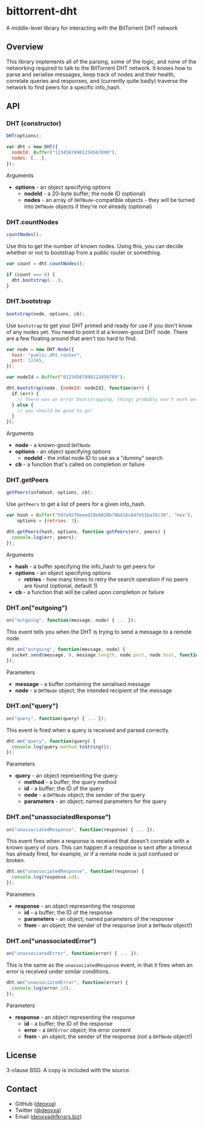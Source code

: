 bittorrent-dht
==============

A middle-level library for interacting with the BitTorrent DHT network

Overview
--------

This library implements all of the parsing, some of the logic, and none of the
networking required to talk to the BitTorrent DHT network. It knows how to parse
and serialise messages, keep track of nodes and their health, correlate queries
and responses, and (currently quite badly) traverse the network to find peers
for a specific info_hash.

API
---

### DHT (constructor)

```js
DHT(options);
```

```js
var dht = new DHT({
  nodeId: Buffer("12345678901234567890"),
  nodes: [...],
});
```

Arguments

* **options** - an object specifying options
  * **nodeId** - a 20-byte buffer; the node ID (optional)
  * **nodes** - an array of `DHTNode`-compatible objects - they will be turned
    into `DHTNode` objects if they're not already (optional)

### DHT.countNodes

```js
countNodes();
```

Use this to get the number of known nodes. Using this, you can decide whether
or not to bootstrap from a public router or something.

```js
var count = dht.countNodes();

if (count === 0) {
  dht.bootstrap(...);
}
```

### DHT.bootstrap

```js
bootstrap(node, options, cb);
```

Use `bootstrap` to get your DHT primed and ready for use if you don't know of
any nodes yet. You need to point it at a known-good DHT node. There are a few
floating around that aren't too hard to find.

```js
var node = new DHT.Node({
  host: "public.dht.router",
  port: 12345,
});

var nodeId = Buffer("01234567890123456789");

dht.bootstrap(node, {nodeId: nodeId}, function(err) {
  if (err) {
    // there was an error bootstrapping, things probably won't work well
  } else {
    // you should be good to go!
  }
});
```

Arguments

* **node** - a known-good `DHTNode`
* **options** - an object specifying options
  * **nodeId** - the initial node ID to use as a "dummy" search
* **cb** - a function that's called on completion or failure

### DHT.getPeers

```js
getPeers(infoHash, options, cb);
```

Use `getPeers` to get a list of peers for a given info_hash.

```js
var hash = Buffer("597a92f6eeed29e6028b70b416c847e51ba76c38", "hex"),
    options = {retries: 3};

dht.getPeers(hash, options, function gotPeers(err, peers) {
  console.log(err, peers);
});
```

Arguments

* **hash** - a buffer specifying the info_hash to get peers for
* **options** - an object specifying options
  * **retries** - how many times to retry the search operation if no peers are
    found (optional, default 1)
* **cb** - a function that will be called upon completion or failure

### DHT.on("outgoing")

```js
on("outgoing", function(message, node) { ... });
```

This event tells you when the DHT is trying to send a message to a remote node.

```js
dht.on("outgoing", function(message, node) {
  socket.send(message, 0, message.length, node.port, node.host, function(err) { ... });
});
```

Parameters

* **message** - a buffer containing the serialised message
* **node** - a `DHTNode` object; the intended recipient of the message

### DHT.on("query")

```js
on("query", function(query) { ... });
```

This event is fired when a query is received and parsed correctly.

```js
dht.on("query", function(query) {
  console.log(query.method.toString());
});
```

Parameters

* **query** - an object representing the query
  * **method** - a buffer; the query method
  * **id** - a buffer; the ID of the query
  * **node** - a `DHTNode` object; the sender of the query
  * **parameters** - an object; named parameters for the query

### DHT.on("unassociatedResponse")

```js
on("unassociatedResponse", function(response) { ... });
```

This event fires when a response is received that doesn't correlate with a known
query of ours. This can happen if a response is sent after a timeout has already
fired, for example, or if a remote node is just confused or broken.

```js
dht.on("unassociatedResponse", function(response) {
  console.log(response.id);
});
```

Parameters

* **response** - an object representing the response
  * **id** - a buffer; the ID of the response
  * **parameters** - an object; named parameters of the response
  * **from** - an object; the sender of the response (*not* a `DHTNode` object!)

### DHT.on("unassociatedError")

```js
on("unassociatedError", function(error) { ... });
```

This is the same as the `unassociatedResponse` event, in that it fires when an
error is received under similar conditions.

```js
dht.on("unassociatedError", function(error) {
  console.log(error.id);
});
```

Parameters

* **response** - an object representing the response
  * **id** - a buffer; the ID of the response
  * **error** - a `DHTError` object; the error content
  * **from** - an object; the sender of the response (*not* a `DHTNode` object!)

License
-------

3-clause BSD. A copy is included with the source.

Contact
-------

* GitHub ([deoxxa](http://github.com/deoxxa))
* Twitter ([@deoxxa](http://twitter.com/deoxxa))
* Email ([deoxxa@fknsrs.biz](mailto:deoxxa@fknsrs.biz))
